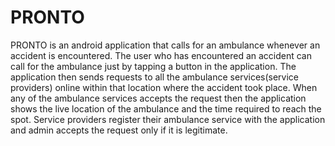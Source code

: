 # PRONTO

PRONTO is an android application that calls for an ambulance whenever an accident is encountered. The user who has encountered an accident can call for the ambulance just by tapping a button in the application. The application then sends requests to all the ambulance services(service providers) online within that location where the accident took place. When any of the ambulance services accepts the request then the application shows the live location of the ambulance and the time required to reach the spot. Service providers register their ambulance service with the application and admin accepts the request only if it is legitimate.

